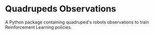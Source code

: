 # Quadrupeds Observations

A Python package containing quadruped's robots observations to train Reinforcement Learning policies.